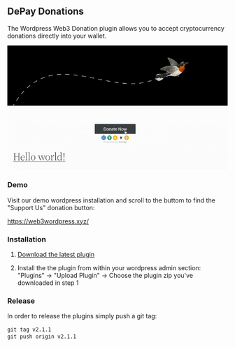 ## DePay Donations

The Wordpress Web3 Donation plugin allows you to accept cryptocurrency donations directly into your wallet.

![Wordpress Web3 Donations](/.wordpress-org/screenshot-1.gif)

### Demo

Visit our demo wordpress installation and scroll to the buttom to find the "Support Us" donation button:

https://web3wordpress.xyz/

### Installation

1. [Download the latest plugin](https://github.com/DePayFi/web3-wordpress-depay-donations/releases/latest/download/wp-depay-donations-plugin.zip) 

2. Install the the plugin from within your wordpress admin section: "Plugins" -> "Upload Plugin" -> Choose the plugin zip you've downloaded in step 1

### Release

In order to release the plugins simply push a git tag:

```
git tag v2.1.1
git push origin v2.1.1
```
